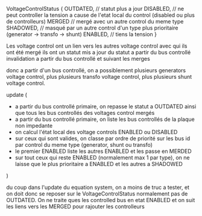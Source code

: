 VoltageControlStatus {
   OUTDATED, // statut plus a jour
   DISABLED, // ne peut controller la tension a cause de l'etat local du control (disabled ou plus de controlleurs) 
   MERGED // mergé avec un autre control du meme type
   SHADOWED, // masqué par un autre control d'un type plus prioritaire (generator -> transfo -> shunt)
   ENABLED, // tiens la tension
}

Les voltage control ont un lien vers les autres voltage control avec qui ils ont été mergé
ils ont un statut
mis a jour du statut a partir du bus controllé
invalidation a partir du bus controllé et suivant les merges

donc a partir d'un bus controllé, on a possiblement plusieurs generators voltage control,
plus plusieurs transfo voltage control, plus plusieurs shunt voltage control.

update (
   - a partir du bus controllé primaire, on repasse le statut a OUTDATED ainsi que tous les bus controllés des voltages 
control mergés
   - a partir du bus controllé primaire, on liste les bus controllés de la plaque non impedante
   - on calcul l'état local des voltage controls ENABLED ou DISABLED
   - sur ceux qui sont valides, on classe par ordre de priorité sur les bus id par control du meme type (generator, shunt ou transfo)
   - le premier ENABLED liste les autres ENABLED et les passe en MERDED
   - sur tout ceux qui reste ENABLED (normalement max 1 par type), on ne laisse que le plus prioritaire a ENABLED et les 
autres a SHADOWED

)

du coup dans l'update du equation system, on a moins de truc a tester, et on doit donc se reposer sur le VoltageControlStatus
normalement pas de OUTDATED. On ne traite ques les controlled bus en etat ENABLED et on suit les liens vers les MERGED pour 
rajouter les controlleurs
